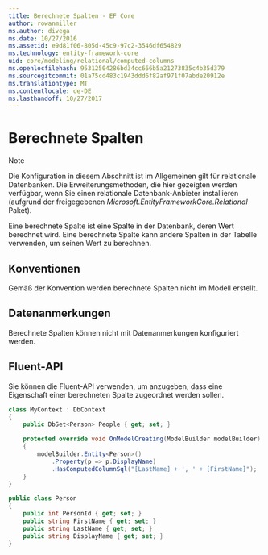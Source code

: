 ```yaml
---
title: Berechnete Spalten - EF Core
author: rowanmiller
ms.author: divega
ms.date: 10/27/2016
ms.assetid: e9d81f06-805d-45c9-97c2-3546df654829
ms.technology: entity-framework-core
uid: core/modeling/relational/computed-columns
ms.openlocfilehash: 95312504286bd34cc666b5a21273835c4b35d379
ms.sourcegitcommit: 01a75cd483c1943ddd6f82af971f07abde20912e
ms.translationtype: MT
ms.contentlocale: de-DE
ms.lasthandoff: 10/27/2017
---
```

# <a name="computed-columns"></a>Berechnete Spalten

> [!NOTE]  
> Die Konfiguration in diesem Abschnitt ist im Allgemeinen gilt für relationale Datenbanken. Die Erweiterungsmethoden, die hier gezeigten werden verfügbar, wenn Sie einen relationale Datenbank-Anbieter installieren (aufgrund der freigegebenen *Microsoft.EntityFrameworkCore.Relational* Paket).

Eine berechnete Spalte ist eine Spalte in der Datenbank, deren Wert berechnet wird. Eine berechnete Spalte kann andere Spalten in der Tabelle verwenden, um seinen Wert zu berechnen.

## <a name="conventions"></a>Konventionen

Gemäß der Konvention werden berechnete Spalten nicht im Modell erstellt.

## <a name="data-annotations"></a>Datenanmerkungen

Berechnete Spalten können nicht mit Datenanmerkungen konfiguriert werden.

## <a name="fluent-api"></a>Fluent-API

Sie können die Fluent-API verwenden, um anzugeben, dass eine Eigenschaft einer berechneten Spalte zugeordnet werden sollen.

<!-- [!code-csharp[Main](samples/core/relational/Modeling/FluentAPI/Samples/Relational/ComputedColumn.cs?highlight=9)] -->
``` csharp
class MyContext : DbContext
{
    public DbSet<Person> People { get; set; }

    protected override void OnModelCreating(ModelBuilder modelBuilder)
    {
        modelBuilder.Entity<Person>()
            .Property(p => p.DisplayName)
            .HasComputedColumnSql("[LastName] + ', ' + [FirstName]");
    }
}

public class Person
{
    public int PersonId { get; set; }
    public string FirstName { get; set; }
    public string LastName { get; set; }
    public string DisplayName { get; set; }
}
```

